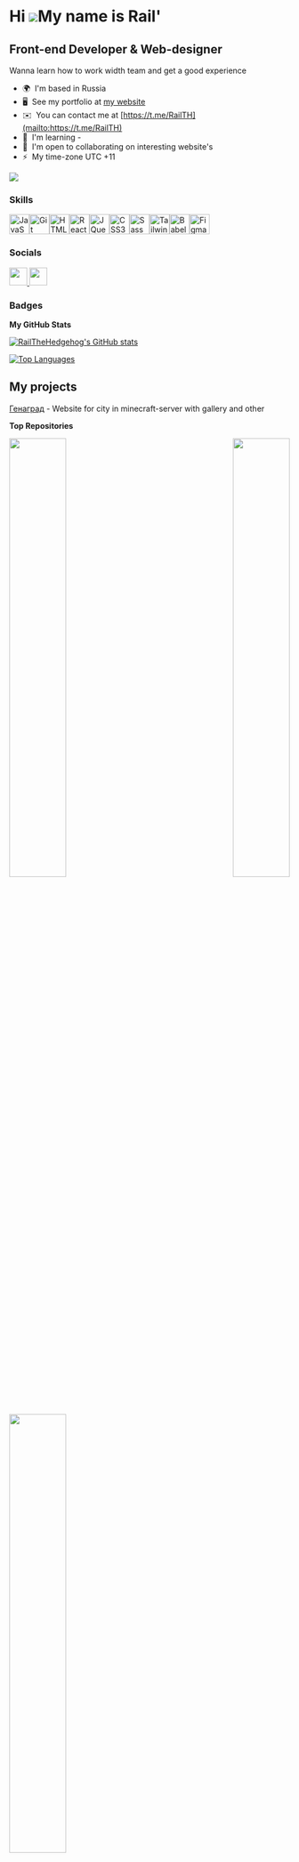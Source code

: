 Hi ![](https://user-images.githubusercontent.com/18350557/176309783-0785949b-9127-417c-8b55-ab5a4333674e.gif)My name is Rail'
=============================================================================================================================

Front-end Developer & Web-designer
----------------------------------

Wanna learn how to work width team and get a good experience

* 🌍  I'm based in Russia
* 🖥️  See my portfolio at [my website](http://railth-website-card.vercel.app/)
* ✉️  You can contact me at [https://t.me/RailTH](mailto:https://t.me/RailTH)
* 🧠  I'm learning -
* 🤝  I'm open to collaborating on interesting website's
* ⚡  My time-zone UTC +11

<a href="https://www.github.com/RailTheHedgehog" target="_blank" rel="noreferrer"><img
src="https://img.shields.io/github/followers/RailTheHedgehog?logo=github&style=for-the-badge&color=64748b&labelColor=27272a" /></a>

### Skills


<p align="left">
<a href="https://developer.mozilla.org/en-US/docs/Web/JavaScript" target="_blank" rel="noreferrer"><img src="https://raw.githubusercontent.com/danielcranney/readme-generator/main/public/icons/skills/javascript-colored.svg" width="36" height="36" alt="JavaScript" /></a><a href="https://git-scm.com/" target="_blank" rel="noreferrer"><img src="https://raw.githubusercontent.com/danielcranney/readme-generator/main/public/icons/skills/git-colored.svg" width="36" height="36" alt="Git" /></a><a href="https://developer.mozilla.org/en-US/docs/Glossary/HTML5" target="_blank" rel="noreferrer"><img src="https://raw.githubusercontent.com/danielcranney/readme-generator/main/public/icons/skills/html5-colored.svg" width="36" height="36" alt="HTML5" /></a><a href="https://reactjs.org/" target="_blank" rel="noreferrer"><img src="https://raw.githubusercontent.com/danielcranney/readme-generator/main/public/icons/skills/react-colored.svg" width="36" height="36" alt="React" /></a><a href="https://jquery.com/" target="_blank" rel="noreferrer"><img src="https://raw.githubusercontent.com/danielcranney/readme-generator/main/public/icons/skills/jquery-colored.svg" width="36" height="36" alt="JQuery" /></a><a href="https://www.w3.org/TR/CSS/#css" target="_blank" rel="noreferrer"><img src="https://raw.githubusercontent.com/danielcranney/readme-generator/main/public/icons/skills/css3-colored.svg" width="36" height="36" alt="CSS3" /></a><a href="https://sass-lang.com/" target="_blank" rel="noreferrer"><img src="https://raw.githubusercontent.com/danielcranney/readme-generator/main/public/icons/skills/sass-colored.svg" width="36" height="36" alt="Sass" /></a><a href="https://tailwindcss.com/" target="_blank" rel="noreferrer"><img src="https://raw.githubusercontent.com/danielcranney/readme-generator/main/public/icons/skills/tailwindcss-colored.svg" width="36" height="36" alt="TailwindCSS" /></a><a href="https://babeljs.io/" target="_blank" rel="noreferrer"><img src="https://raw.githubusercontent.com/danielcranney/readme-generator/main/public/icons/skills/babel-colored-dark.svg" width="36" height="36" alt="Babel" /></a><a href="https://www.figma.com/" target="_blank" rel="noreferrer"><img src="https://raw.githubusercontent.com/danielcranney/readme-generator/main/public/icons/skills/figma-colored.svg" width="36" height="36" alt="Figma" /></a>
</p>


### Socials

<p align="left"> <a href="https://discord.com/users/rail_th" target="_blank" rel="noreferrer"> <picture> <source media="(prefers-color-scheme: dark)" srcset="undefined" /> <source media="(prefers-color-scheme: light)" srcset="https://raw.githubusercontent.com/danielcranney/readme-generator/main/public/icons/socials/discord.svg" /> <img src="https://raw.githubusercontent.com/danielcranney/readme-generator/main/public/icons/socials/discord.svg" width="32" height="32" /> </picture> </a> <a href="https://www.github.com/RailTheHedgehog" target="_blank" rel="noreferrer"> <picture> <source media="(prefers-color-scheme: dark)" srcset="https://raw.githubusercontent.com/danielcranney/readme-generator/main/public/icons/socials/github-dark.svg" /> <source media="(prefers-color-scheme: light)" srcset="https://raw.githubusercontent.com/danielcranney/readme-generator/main/public/icons/socials/github.svg" /> <img src="https://raw.githubusercontent.com/danielcranney/readme-generator/main/public/icons/socials/github.svg" width="32" height="32" /> </picture> </a></p>

### Badges

<b>My GitHub Stats</b>

<a href="http://www.github.com/RailTheHedgehog"><img src="https://github-readme-stats.vercel.app/api?username=RailTheHedgehog&show_icons=true&hide=&count_private=true&title_color=ffffff&text_color=ffffff&icon_color=64748b&bg_color=27272a&hide_border=true&show_icons=true" alt="RailTheHedgehog's GitHub stats" /></a>

<a href="https://github.com/RailTheHedgehog" align="left"><img src="https://github-readme-stats.vercel.app/api/top-langs/?username=RailTheHedgehog&langs_count=10&title_color=ffffff&text_color=ffffff&icon_color=64748b&bg_color=27272a&hide_border=true&locale=en&custom_title=Top%20%Languages" alt="Top Languages" /></a>

## My projects

[Генаград](https://genagrad.ru) - Website for city in minecraft-server with gallery and other

<b>Top Repositories</b>

<div width="100%" align="center"><a href="https://github.com/RailTheHedgehog/railth.website" align="left"><img align="left" width="45%" src="https://github-readme-stats.vercel.app/api/pin/?username=RailTheHedgehog&repo=railth.website&title_color=ffffff&text_color=ffffff&icon_color=64748b&bg_color=27272a&hide_border=true&locale=en" /></a><a href="https://github.com/RailTheHedgehog/starcafe" align="right"><img align="right" width="45%" src="https://github-readme-stats.vercel.app/api/pin/?username=RailTheHedgehog&repo=starcafe&title_color=ffffff&text_color=ffffff&icon_color=64748b&bg_color=27272a&hide_border=true&locale=en" /></a></div><br /><br /><br /><br /><br /><br /><br />

<br /><br /><br /><br /><br />

<div width="100%" align="center"><a href="https://github.com/RailTheHedgehog/blog-website" align="left"><img align="left" width="45%" src="https://github-readme-stats.vercel.app/api/pin/?username=RailTheHedgehog&repo=blog-website&title_color=ffffff&text_color=ffffff&icon_color=64748b&bg_color=27272a&hide_border=true&locale=en" /></a></div>

